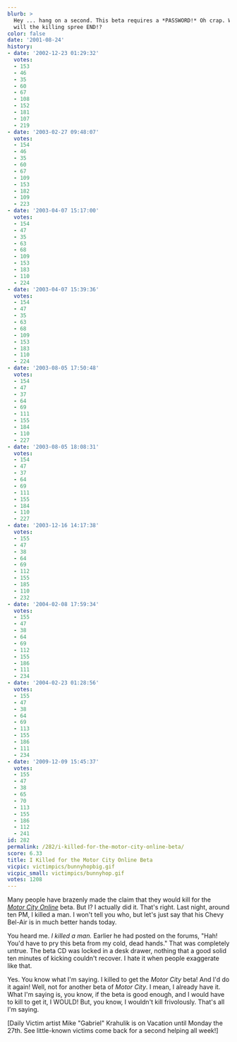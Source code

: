 ```yaml
---
blurb: >
  Hey ... hang on a second. This beta requires a *PASSWORD!* Oh crap. Why, WHY? When
  will the killing spree END!?
color: false
date: '2001-08-24'
history:
- date: '2002-12-23 01:29:32'
  votes:
  - 153
  - 46
  - 35
  - 60
  - 67
  - 108
  - 152
  - 181
  - 107
  - 219
- date: '2003-02-27 09:48:07'
  votes:
  - 154
  - 46
  - 35
  - 60
  - 67
  - 109
  - 153
  - 182
  - 109
  - 223
- date: '2003-04-07 15:17:00'
  votes:
  - 154
  - 47
  - 35
  - 63
  - 68
  - 109
  - 153
  - 183
  - 110
  - 224
- date: '2003-04-07 15:39:36'
  votes:
  - 154
  - 47
  - 35
  - 63
  - 68
  - 109
  - 153
  - 183
  - 110
  - 224
- date: '2003-08-05 17:50:48'
  votes:
  - 154
  - 47
  - 37
  - 64
  - 69
  - 111
  - 155
  - 184
  - 110
  - 227
- date: '2003-08-05 18:08:31'
  votes:
  - 154
  - 47
  - 37
  - 64
  - 69
  - 111
  - 155
  - 184
  - 110
  - 227
- date: '2003-12-16 14:17:38'
  votes:
  - 155
  - 47
  - 38
  - 64
  - 69
  - 112
  - 155
  - 185
  - 110
  - 232
- date: '2004-02-08 17:59:34'
  votes:
  - 155
  - 47
  - 38
  - 64
  - 69
  - 112
  - 155
  - 186
  - 111
  - 234
- date: '2004-02-23 01:28:56'
  votes:
  - 155
  - 47
  - 38
  - 64
  - 69
  - 113
  - 155
  - 186
  - 111
  - 234
- date: '2009-12-09 15:45:37'
  votes:
  - 155
  - 47
  - 38
  - 65
  - 70
  - 113
  - 155
  - 186
  - 112
  - 241
id: 282
permalink: /282/i-killed-for-the-motor-city-online-beta/
score: 6.33
title: I Killed for the Motor City Online Beta
vicpic: victimpics/bunnyhopbig.gif
vicpic_small: victimpics/bunnyhop.gif
votes: 1208
---
```


Many people have brazenly made the claim that they would kill for the
*[Motor City
Online](http://web.archive.org/web/20010824000000/http://gamespy.com/features/firstlooks/motorcity/)*
beta. But I? I actually did it. That's right. Last night, around ten PM,
I killed a man. I won't tell you who, but let's just say that his Chevy
Bel-Air is in much better hands today.

You heard me. *I killed a man.* Earlier he had posted on the forums,
"Hah! You'd have to pry this beta from my cold, dead hands." That was
completely untrue. The beta CD was locked in a desk drawer, nothing that
a good solid ten minutes of kicking couldn't recover. I hate it when
people exaggerate like that.

Yes. You know what I'm saying. I killed to get the *Motor City* beta!
And I'd do it again! Well, not for another beta of *Motor City*. I mean,
I already have it. What I'm saying is, you know, if the beta is good
enough, and I would have to kill to get it, I WOULD! But, you know, I
wouldn't kill frivolously. That's all I'm saying.

\[Daily Victim artist Mike "Gabriel" Krahulik is on Vacation until
Monday the 27th. See little-known victims come back for a second helping
all week!\]